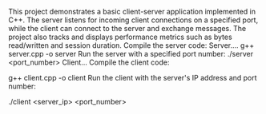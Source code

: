 This project demonstrates a basic client-server application implemented in C++. The server listens for incoming client connections on a specified port, while the client can connect to the server and exchange messages. The project also tracks and displays performance metrics such as bytes read/written and session duration.
Compile the server code:
Server....
g++ server.cpp -o server
Run the server with a specified port number:
./server <port_number>
Client...
Compile the client code:

g++ client.cpp -o client
Run the client with the server's IP address and port number:

./client <server_ip> <port_number>
